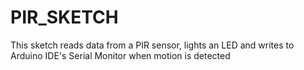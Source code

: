 # PIR_SKETCH
This sketch reads data from a PIR sensor, lights an LED and writes to Arduino IDE's Serial Monitor when motion is detected
